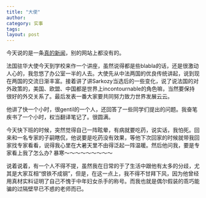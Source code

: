 ```yaml
---
title: "大使"
author:
category: 实事
tags: 
layout: post
---
```

今天说的是一条<a href="http://www.francaisblog.com.cn/node/583">真的新闻</a>，别的网站上都没有的。

法国驻华大使今天到学校来作一个讲座，虽然说得都是些blabla的话，还是很激动人心的，我忽悠了办公室一半的人去。大使先从中法两国的优良传统讲起，说到现在两国的交流日渐丰富。接着讲了讲Sarkozy当选后的一些变化，说了说法国的对外政策的，美国、欧盟、中国都是世界上incontournable的角色嘛，当然要保持很好的外交关系了。最后发表一番大家要共同努力致力世界发展云云。

他讲了快一个小时，很gentil的一个人，还回答了一些同学们提出的问题。我奋笔疾书了一个小时，权当翻译笔记了。很圆满。

今天快下班的时候，突然觉得自己一阵眩晕，有病就要吃药，说实话，我怕死。回来和一名专家的子嗣瞎侃，他说要是吃药没有效果，等他下次回家的时候就带我回家找专家看看，说得我心里在大暑天里不由得泛起一阵温暖。然后他问我，要是专家看上我了怎么办? 暴寒～～～～～～～～～

说着说着，有一个人不得不提，虽然我在日常的于了生活中跟他有太多的分歧，尤其是大家互相“恨铁不成钢”，但是，在这一点上，我不得不甘拜下风，因为他曾经用真材实料证明了自己不愧于中年妇女杀手的称号。而我也就是偶尔假装的乖巧能骗的过隔壁早已不惑的老师而已。

